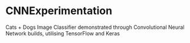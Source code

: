 # CNNExperimentation
Cats + Dogs Image Classifier demonstrated through Convolutional Neural Network builds, utilising TensorFlow and Keras 
